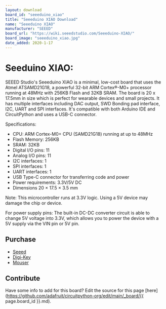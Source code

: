 ```yaml
---
layout: download
board_id: "seeeduino_xiao"
title: "Seeeduino XIAO Download"
name: "Seeeduino XIAO"
manufacturer: "SEEED"
board_url: "https://wiki.seeedstudio.com/Seeeduino-XIAO/"
board_image: "seeeduino_xiao.jpg"
date_added: 2020-1-17
---
```

# Seeduino XIAO:
SEEED Studio's Seeeduino XIAO is a minimal, low-cost board that uses the Atmel ATSAMD21G18, a powerful 32-bit ARM Cortex®-M0+ processor running at 48MHz with 256KB Flash and 32KB SRAM.  The board is 20 x 17.5mm in size which is perfect for wearable devices and small projects. It has multiple interfaces including DAC output, SWD Bonding pad interface, I2C, UART and SPI interfaces. It's compatible with both Arduino IDE and CircuitPython and uses a USB-C connector.

Specifications:
* CPU: ARM Cortex-M0+ CPU (SAMD21G18) running at up to 48MHz
* Flash Memory: 256KB
* SRAM: 32KB
* Digital I/O pins: 11
* Analog I/O pins: 11
* I2C interfaces: 1
* SPI interfaces: 1
* UART interfaces: 1
* USB Type-C connector for transferring code and power
* Power requirements: 3.3V/5V DC
* Dimensions  20 × 17.5 × 3.5 mm

Note: This microcontroller runs at 3.3V logic. Using a 5V device may damage the chip or device.

For power supply pins: The built-in DC-DC converter circuit is able to change 5V voltage into 3.3V, which allows you to power the device with a 5V supply via the VIN pin or 5V pin.

## Purchase
* [Seeed](https://www.seeedstudio.com/Seeeduino-XIAO-Arduino-Microcontroller-SAMD21-Cortex-M0+-p-4426.html)
* [Digi-Key](https://www.digikey.com/en/product-highlight/s/seeed/seeeduino-xiao-arduino-microcontroller-samd21-cortex-m0)
* [Mouser](https://www.mouser.com/ProductDetail/Seeed-Studio/102010328?qs=GBLSl2AkirtQWO8CTzEK9g%3D%3D)

## Contribute

Have some info to add for this board? Edit the source for this page [here](https://github.com/adafruit/circuitpython-org/edit/main/_board/{{ page.board_id }}.md).
